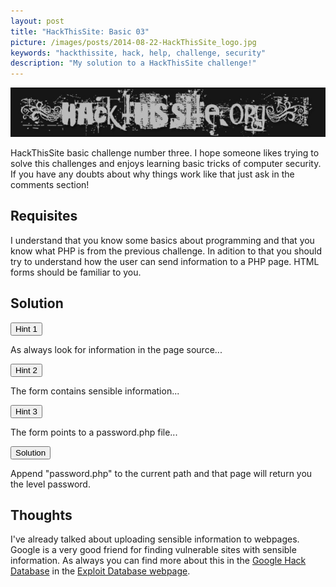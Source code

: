 ```yaml
---
layout: post
title: "HackThisSite: Basic 03"
picture: /images/posts/2014-08-22-HackThisSite_logo.jpg
keywords: "hackthissite, hack, help, challenge, security"
description: "My solution to a HackThisSite challenge!"
---
```


<img class="img img-rounded img-responsive center-block" title="HackThisSite logo" alt="hackthissitelogo" src="/images/posts/2014-08-22-HackThisSite_logo.jpg" />

HackThisSite basic challenge number three. I hope someone likes trying to solve this challenges and enjoys learning basic tricks of computer security. If you have any doubts about why things work like that just ask in 
the comments section!

<!--more-->

## Requisites

I understand that you know some basics about programming and that you know what PHP is from the previous challenge. In adition to that you should try to understand how the user can send information to a PHP page. HTML 
forms should be familiar to you.


## Solution

<div class="panel panel-default">
	<div class="panel-heading">
		<button type="button" class="btn btn-default btn-xs spoiler-trigger" data-toggle="collapse">Hint 1</button>
	</div>
	<div class="panel-collapse collapse out">
		<div class="panel-body">
			<p>As always look for information in the page source...</p>
		</div>
	</div>
</div>
<div class="panel panel-default">
	<div class="panel-heading">
		<button type="button" class="btn btn-default btn-xs spoiler-trigger" data-toggle="collapse">Hint 2</button>
	</div>
	<div class="panel-collapse collapse out">
		<div class="panel-body">
			<p>The form contains sensible information...</p>
		</div>
	</div>
</div>
<div class="panel panel-default">
	<div class="panel-heading">
		<button type="button" class="btn btn-default btn-xs spoiler-trigger" data-toggle="collapse">Hint 3</button>
	</div>
	<div class="panel-collapse collapse out">
		<div class="panel-body">
			<p>The form points to a password.php file...</p>
		</div>
	</div>
</div>
<div class="panel panel-default">
	<div class="panel-heading">
		<button type="button" class="btn btn-default btn-xs spoiler-trigger" data-toggle="collapse">Solution</button>
	</div>
	<div class="panel-collapse collapse out">
		<div class="panel-body">
			<p>Append "password.php" to the current path and that page will return you the level password.</p>
		</div>
	</div>
</div>


## Thoughts

I've already talked about uploading sensible information to webpages. Google is a very good friend for finding vulnerable sites with sensible information. As always you can find more about this in the [Google Hack 
Database](http://www.exploit-db.com/google-dorks/7/) in the [Exploit Database webpage](http://www.exploit-db.com/).
